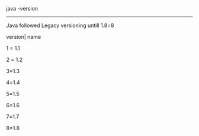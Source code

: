 java -version 

-------------------

Java followed Legacy versioning untill 1.8=8

version| name

1      = 1.1

2      = 1.2

3=1.3

4=1.4

5=1.5

6=1.6

7=1.7

8=1.8
